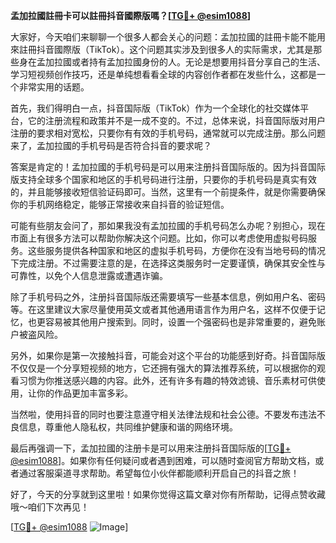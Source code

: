 **孟加拉國註冊卡可以註冊抖音國際版嗎？[[TG💪+ @esim1088](https://t.me/s/esim1088)]**

大家好，今天咱们来聊聊一个很多人都会关心的问题：孟加拉國的註冊卡能不能用來註冊抖音國際版（TikTok）。这个问题其实涉及到很多人的实际需求，尤其是那些身在孟加拉國或者持有孟加拉國身份的人。无论是想要用抖音分享自己的生活、学习短视频创作技巧，还是单纯想看看全球的内容创作者都在发些什么，这都是一个非常实用的话题。

首先，我们得明白一点，抖音国际版（TikTok）作为一个全球化的社交媒体平台，它的注册流程和政策并不是一成不变的。不过，总体来说，抖音国际版对用户注册的要求相对宽松，只要你有有效的手机号码，通常就可以完成注册。那么问题来了，孟加拉國的手机号码是否符合抖音的要求呢？

答案是肯定的！孟加拉國的手机号码是可以用来注册抖音国际版的。因为抖音国际版支持全球多个国家和地区的手机号码进行注册，只要你的手机号码是真实有效的，并且能够接收短信验证码即可。当然，这里有一个前提条件，就是你需要确保你的手机网络稳定，能够正常接收来自抖音的验证短信。

可能有些朋友会问了，那如果我没有孟加拉國的手机号码怎么办呢？别担心，现在市面上有很多方法可以帮助你解决这个问题。比如，你可以考虑使用虚拟号码服务。这些服务提供各种国家和地区的虚拟手机号码，方便你在没有当地号码的情况下完成注册。不过需要注意的是，在选择这类服务时一定要谨慎，确保其安全性与可靠性，以免个人信息泄露或遭遇诈骗。

除了手机号码之外，注册抖音国际版还需要填写一些基本信息，例如用户名、密码等。在这里建议大家尽量使用英文或者其他通用语言作为用户名，这样不仅便于记忆，也更容易被其他用户搜索到。同时，设置一个强密码也是非常重要的，避免账户被盗风险。

另外，如果你是第一次接触抖音，可能会对这个平台的功能感到好奇。抖音国际版不仅仅是一个分享短视频的地方，它还拥有强大的算法推荐系统，可以根据你的观看习惯为你推送感兴趣的内容。此外，还有许多有趣的特效滤镜、音乐素材可供使用，让你的作品更加丰富多彩。

当然啦，使用抖音的同时也要注意遵守相关法律法规和社会公德。不要发布违法不良信息，尊重他人隐私权，共同维护健康和谐的网络环境。

最后再强调一下，孟加拉國的注册卡是可以用来注册抖音国际版的[[TG💪+ @esim1088](https://t.me/s/esim1088)]。如果你有任何疑问或者遇到困难，可以随时查阅官方帮助文档，或者通过客服渠道寻求帮助。希望每位小伙伴都能顺利开启自己的抖音之旅！

好了，今天的分享就到这里啦！如果你觉得这篇文章对你有所帮助，记得点赞收藏哦～咱们下次再见！

[[TG💪+ @esim1088](https://t.me/s/esim1088) ![Image](https://i.postimg.cc/4NQfJmqS/Snipaste-2025-05-13-00-14-12.png)]